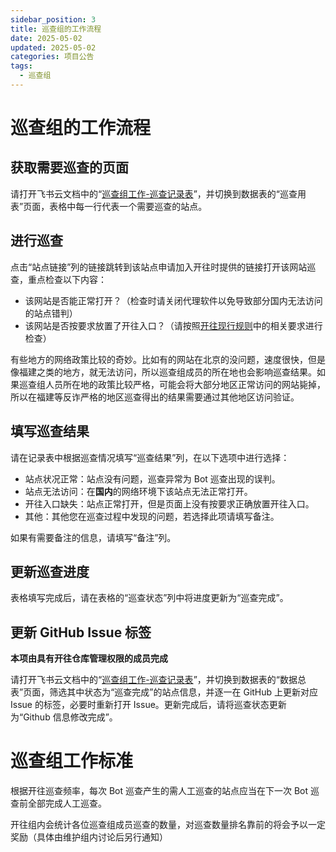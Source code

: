 ```yaml
---
sidebar_position: 3
title: 巡查组的工作流程
date: 2025-05-02
updated: 2025-05-02
categories: 项目公告
tags:
  - 巡查组
---
```

# 巡查组的工作流程

## 获取需要巡查的页面

请打开飞书云文档中的“[巡查组工作-巡查记录表](https://travellings.feishu.cn/base/KVzcbSHU3aGONTsPqBgcdmIMnhd?from=from_copylink)”，并切换到数据表的“巡查用表”页面，表格中每一行代表一个需要巡查的站点。

## 进行巡查

点击“站点链接”列的链接跳转到该站点申请加入开往时提供的链接打开该网站巡查，重点检查以下内容：

- 该网站是否能正常打开？（检查时请关闭代理软件以免导致部分国内无法访问的站点错判）
- 该网站是否按要求放置了开往入口？（请按照[开往现行规则](https://www.travellings.cn/docs/join.html)中的相关要求进行检查）

有些地方的网络政策比较的奇妙。比如有的网站在北京的没问题，速度很快，但是像福建之类的地方，就无法访问，所以巡查组成员的所在地也会影响巡查结果。如果巡查组人员所在地的政策比较严格，可能会将大部分地区正常访问的网站毙掉，所以在福建等反诈严格的地区巡查得出的结果需要通过其他地区访问验证。

## 填写巡查结果

请在记录表中根据巡查情况填写“巡查结果”列，在以下选项中进行选择：

- 站点状况正常：站点没有问题，巡查异常为 Bot 巡查出现的误判。
- 站点无法访问：在**国内**的网络环境下该站点无法正常打开。
- 开往入口缺失：站点正常打开，但是页面上没有按要求正确放置开往入口。
- 其他：其他您在巡查过程中发现的问题，若选择此项请填写备注。

如果有需要备注的信息，请填写“备注”列。

## 更新巡查进度

表格填写完成后，请在表格的“巡查状态”列中将进度更新为“巡查完成”。

## 更新 GitHub Issue 标签

**本项由具有开往仓库管理权限的成员完成** 

请打开飞书云文档中的“[巡查组工作-巡查记录表](https://travellings.feishu.cn/base/KVzcbSHU3aGONTsPqBgcdmIMnhd?from=from_copylink)”，并切换到数据表的“数据总表”页面，筛选其中状态为“巡查完成”的站点信息，并逐一在 GitHub 上更新对应 Issue 的标签，必要时重新打开 Issue。更新完成后，请将巡查状态更新为“Github 信息修改完成”。

# 巡查组工作标准

根据开往巡查频率，每次 Bot 巡查产生的需人工巡查的站点应当在下一次 Bot 巡查前全部完成人工巡查。

开往组内会统计各位巡查组成员巡查的数量，对巡查数量排名靠前的将会予以一定奖励（具体由维护组内讨论后另行通知）
